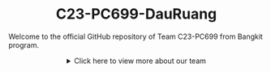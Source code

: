 <h1 align="center">C23-PC699-DauRuang</h1>
Welcome to the official GitHub repository of Team C23-PC699 from Bangkit program. 
<p></p>
<details>
  <summary align="center">Click here to view more about our team</summary>

## Our Teams

### Machine Learning Team

| Bangkit ID  | Name                 | Sosial Media                                                                                                                                                                                                                                                                                                                     |
| ----------- | -------------------- | -------------------------------------------------------------------------------------------------------------------------------------------------------------------------------------------------------------------------------------------------------------------------------------------------------------------------------- |
| M355DSX1541 | Brian Wijaya         | [![GitHub](https://img.shields.io/badge/GitHub-Profile-blue?logo=github)](https://github.com/-) [![LinkedIn](https://img.shields.io/badge/LinkedIn-Profile-blue?logo=linkedin)](https://www.linkedin.com/in/-/) [![Instagram](https://img.shields.io/badge/Instagram-Profile-blue?logo=instagram)](https://www.instagram.com/-/) |
| M038DSX1807 | Ahmad Miftahul Huda  | [![GitHub](https://img.shields.io/badge/GitHub-Profile-blue?logo=github)](https://github.com/-) [![LinkedIn](https://img.shields.io/badge/LinkedIn-Profile-blue?logo=linkedin)](https://www.linkedin.com/in/-/) [![Instagram](https://img.shields.io/badge/Instagram-Profile-blue?logo=instagram)](https://instagram.com/-)      |
| M169DSY0171 | Damayanti Dwi Astuti | [![GitHub](https://img.shields.io/badge/GitHub-Profile-blue?logo=github)](https://github.com/-) [![LinkedIn](https://img.shields.io/badge/LinkedIn-Profile-blue?logo=linkedin)](https://www.linkedin.com/in/-/) [![Instagram](https://img.shields.io/badge/Instagram-Profile-blue?logo=instagram)](https://instagram.com/-)      |

### Cloud Computing Team

| Bangkit ID  | Name                      | Sosial Media                                                                                                                                                                                                                                                                                                                                                                                  |
| ----------- | ------------------------- | --------------------------------------------------------------------------------------------------------------------------------------------------------------------------------------------------------------------------------------------------------------------------------------------------------------------------------------------------------------------------------------------- |
| C172DSY2207 | Rahmawati Setyorini        | [![GitHub](https://img.shields.io/badge/GitHub-Profile-blue?logo=github)](https://github.com/rahmasty) [![LinkedIn](https://img.shields.io/badge/LinkedIn-Profile-blue?logo=linkedin)](https://www.linkedin.com/in/setyorinirahmarw/) [![Instagram](https://img.shields.io/badge/Instagram-Profile-blue?logo=instagram)](link_to_instagram)                                                                                             |
| C172DSY3155 | Regina Irene Putri Sharon | [![GitHub](https://img.shields.io/badge/GitHub-Profile-blue?logo=github)](https://github.com/mickoagungpratama) [![LinkedIn](https://img.shields.io/badge/LinkedIn-Profile-blue?logo=linkedin)](https://www.linkedin.com/in/micko-agung-pratama-4a0255272/) [![Instagram](https://img.shields.io/badge/Instagram-Profile-blue?logo=instagram)](https://www.instagram.com/mickoagungpratama_/) |

### Mobile Development Team

| Bangkit ID  | Name            | Sosial Media                                                                                                                                                                                                                                                                                                                                                             |
| ----------- | --------------- | ------------------------------------------------------------------------------------------------------------------------------------------------------------------------------------------------------------------------------------------------------------------------------------------------------------------------------------------------------------------------ |
| A366DKX4797 | David Nasrulloh | [![GitHub](https://img.shields.io/badge/GitHub-Profile-blue?logo=github)](https://github.com/davidnasrulloh) [![LinkedIn](https://img.shields.io/badge/LinkedIn-Profile-blue?logo=linkedin)](https://www.linkedin.com/in/davidnasrulloh/) [![Instagram](https://img.shields.io/badge/Instagram-Profile-blue?logo=instagram)](https://www.instagram.com/davidnasrulloh_/) |

## About the Project

## Contact Us

## Team C23-PC699

Thank you for visiting our GitHub repository and for your interest in our team's projects. We appreciate your support and look forward to sharing our journey with you.
